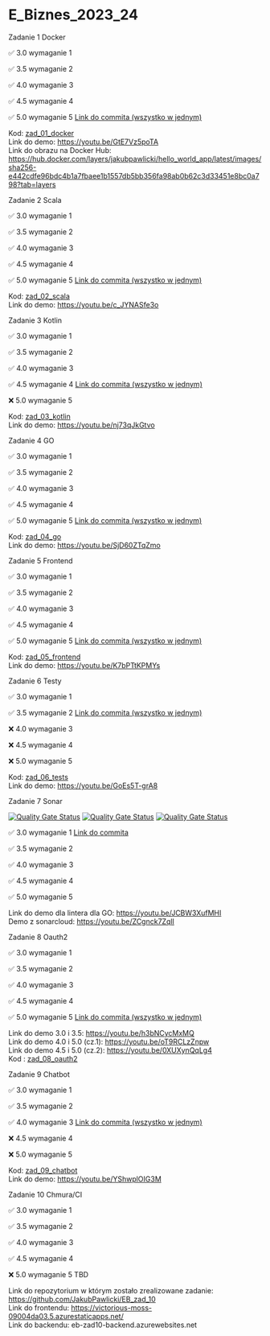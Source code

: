 # E_Biznes_2023_24
Zadanie 1 Docker

✅ 3.0 wymaganie 1 

✅ 3.5 wymaganie 2 

✅ 4.0 wymaganie 3 

✅ 4.5 wymaganie 4 

✅ 5.0 wymaganie 5 [Link do commita (wszystko w jednym)](https://github.com/JakubPawlicki/E_Biznes_2023_24/commit/b90dc6d7bf178a00ff082c861ff1fa12afdbbaab)

Kod: [zad_01_docker](https://github.com/JakubPawlicki/E_Biznes_2023_24/tree/master/zad_01_docker) \
Link do demo: https://youtu.be/GtE7Vz5poTA \
Link do obrazu na Docker Hub: https://hub.docker.com/layers/jakubpawlicki/hello_world_app/latest/images/sha256-e442cdfe96bdc4b1a7fbaee1b1557db5bb356fa98ab0b62c3d33451e8bc0a798?tab=layers

Zadanie 2 Scala

✅ 3.0 wymaganie 1 

✅ 3.5 wymaganie 2 

✅ 4.0 wymaganie 3 

✅ 4.5 wymaganie 4 

✅ 5.0 wymaganie 5 [Link do commita (wszystko w jednym)](https://github.com/JakubPawlicki/E_Biznes_2023_24/commit/bdf326654c6cb6e0e70bf9b30b2d83196cce48f9)

Kod: [zad_02_scala](https://github.com/JakubPawlicki/E_Biznes_2023_24/tree/master/zad_02_scala) \
Link do demo: https://youtu.be/c_JYNASfe3o

Zadanie 3 Kotlin

✅ 3.0 wymaganie 1 

✅ 3.5 wymaganie 2 

✅ 4.0 wymaganie 3 

✅ 4.5 wymaganie 4 [Link do commita (wszystko w jednym)](https://github.com/JakubPawlicki/E_Biznes_2023_24/commit/ea01a0cadc76ad9f81739bb004d59f6b8202be16)

❌ 5.0 wymaganie 5

Kod: [zad_03_kotlin](https://github.com/JakubPawlicki/E_Biznes_2023_24/tree/master/zad_03_kotlin) \
Link do demo: https://youtu.be/nj73qJkGtvo

Zadanie 4 GO

✅ 3.0 wymaganie 1 

✅ 3.5 wymaganie 2 

✅ 4.0 wymaganie 3 

✅ 4.5 wymaganie 4 

✅ 5.0 wymaganie 5 [Link do commita (wszystko w jednym)](https://github.com/JakubPawlicki/E_Biznes_2023_24/commit/388374c4acdc73412e8fc5b6eb9752dddb0aa482)

Kod: [zad_04_go](https://github.com/JakubPawlicki/E_Biznes_2023_24/tree/master/zad_04_go) \
Link do demo: https://youtu.be/SjD60ZTqZmo

Zadanie 5 Frontend

✅ 3.0 wymaganie 1 

✅ 3.5 wymaganie 2 

✅ 4.0 wymaganie 3 

✅ 4.5 wymaganie 4 

✅ 5.0 wymaganie 5 [Link do commita (wszystko w jednym)](https://github.com/JakubPawlicki/E_Biznes_2023_24/commit/b46f9b9912ccd845e8ad62e63dad9ecf126d8a80)

Kod: [zad_05_frontend](https://github.com/JakubPawlicki/E_Biznes_2023_24/tree/master/zad_05_frontend) \
Link do demo: https://youtu.be/K7bPTtKPMYs

Zadanie 6 Testy

✅ 3.0 wymaganie 1 

✅ 3.5 wymaganie 2 [Link do commita (wszystko w jednym)](https://github.com/JakubPawlicki/E_Biznes_2023_24/commit/a7525cf6dc781da64ed5bed23169f9ddefc2d5ff)

❌ 4.0 wymaganie 3

❌ 4.5 wymaganie 4 

❌ 5.0 wymaganie 5

Kod: [zad_06_tests](https://github.com/JakubPawlicki/E_Biznes_2023_24/tree/master/zad_06_tests) \
Link do demo: https://youtu.be/GoEs5T-grA8

Zadanie 7 Sonar

[![Quality Gate Status](https://sonarcloud.io/api/project_badges/measure?project=JakubPawlicki_E_Biznes_2023_24&metric=bugs)](https://sonarcloud.io/dashboard?id=JakubPawlicki_E_Biznes_2023_24)
[![Quality Gate Status](https://sonarcloud.io/api/project_badges/measure?project=JakubPawlicki_E_Biznes_2023_24&metric=code_smells)](https://sonarcloud.io/dashboard?id=JakubPawlicki_E_Biznes_2023_24)
[![Quality Gate Status](https://sonarcloud.io/api/project_badges/measure?project=JakubPawlicki_E_Biznes_2023_24&metric=vulnerabilities)](https://sonarcloud.io/dashboard?id=JakubPawlicki_E_Biznes_2023_24)


✅ 3.0 wymaganie 1 [Link do commita](https://github.com/JakubPawlicki/E_Biznes_2023_24/commit/4caa80831af2ed54ea8cc5e8f0edc167942d3d17)

✅ 3.5 wymaganie 2 

✅ 4.0 wymaganie 3 

✅ 4.5 wymaganie 4 

✅ 5.0 wymaganie 5

Link do demo dla lintera dla GO: https://youtu.be/JCBW3XufMHI \
Demo z sonarcloud: https://youtu.be/ZCgnck7ZqlI

Zadanie 8 Oauth2

✅ 3.0 wymaganie 1 

✅ 3.5 wymaganie 2 

✅ 4.0 wymaganie 3 

✅ 4.5 wymaganie 4 

✅ 5.0 wymaganie 5 [Link do commita (wszystko w jednym)](https://github.com/JakubPawlicki/E_Biznes_2023_24/commit/c52a59e459d15a7c8bc2eb0e6e0bd1ba2bfc4fe5)

Link do demo 3.0 i 3.5: https://youtu.be/h3bNCycMxMQ \
Link do demo 4.0 i 5.0 (cz.1): https://youtu.be/oT9RCLzZnpw \
Link do demo 4.5 i 5.0 (cz.2): https://youtu.be/0XUXynQqLg4 \
Kod : [zad_08_oauth2](https://github.com/JakubPawlicki/E_Biznes_2023_24/tree/master/zad_08_oauth2)

Zadanie 9 Chatbot

✅ 3.0 wymaganie 1 

✅ 3.5 wymaganie 2 

✅ 4.0 wymaganie 3 [Link do commita (wszystko w jednym)](https://github.com/JakubPawlicki/E_Biznes_2023_24/commit/0766a7910fb10553219ec7e6e9168f217d0cbe05)

❌ 4.5 wymaganie 4 

❌ 5.0 wymaganie 5

Kod: [zad_09_chatbot](https://github.com/JakubPawlicki/E_Biznes_2023_24/tree/master/zad_09_chatbot) \
Link do demo: https://youtu.be/YShwplOIG3M

Zadanie 10 Chmura/CI

✅ 3.0 wymaganie 1 

✅ 3.5 wymaganie 2 

✅ 4.0 wymaganie 3 

✅ 4.5 wymaganie 4 

❌ 5.0 wymaganie 5  TBD

Link do repozytorium w którym zostało zrealizowane zadanie: https://github.com/JakubPawlicki/EB_zad_10 \
Link do frontendu: https://victorious-moss-09004da03.5.azurestaticapps.net/ \
Link do backendu: eb-zad10-backend.azurewebsites.net

